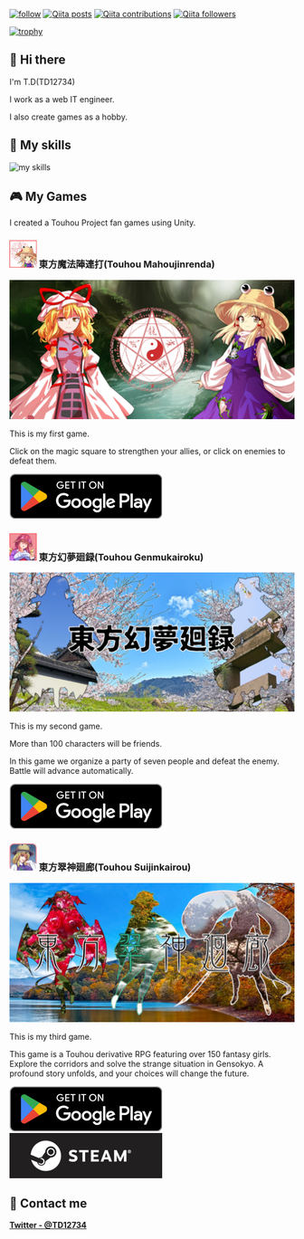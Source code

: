 <!--
[![Profile views](https://komarev.com/ghpvc/?username=TD12734)](https://github.com/TD12734)
-->

[![follow](https://img.shields.io/github/followers/TD12734?label=follow&logo=github&style=flat)](https://github.com/TD12734)
[![Qiita posts](https://qiita-badge.apiapi.app/s/TD12734/posts.svg)](http://qiita.com/TD12734)
[![Qiita contributions](https://qiita-badge.apiapi.app/s/TD12734/contributions.svg)](http://qiita.com/TD12734)
[![Qiita followers](https://qiita-badge.apiapi.app/s/TD12734/followers.svg)](http://qiita.com/TD12734)

<!--
[![Top Langs](https://github-readme-stats.vercel.app/api/top-langs/?username=TD12734&show_icons=true)](https://github.com/anuraghazra/github-readme-stats)
[![Anurag's GitHub stats](https://github-readme-stats.vercel.app/api?username=TD12734&show_icons=ture)](https://github.com/anuraghazra/github-readme-stats)
-->

[![trophy](https://github-profile-trophy.vercel.app/?username=TD12734)](https://github.com/ryo-ma/github-profile-trophy)

## 👋 Hi there
I'm T.D(TD12734)

I work as a web IT engineer.

I also create games as a hobby.

## 🌱 My skills
![my skills](https://skillicons.dev/icons?theme=light&perline=7&i=js,ts,html,css,cs,ruby,unity,webpack,babel,codepen,git,github,mysql,regex)

## 🎮 My Games
I created a Touhou Project fan games using Unity.

### ![thmagic_Icon](assets/thmagic_Icon.png) 東方魔法陣連打(Touhou Mahoujinrenda)
![thmagic_Header](assets/thmagic_Header.png)

This is my first game.

Click on the magic square to strengthen your allies, or click on enemies to defeat them.

[![GooglePlay](assets/GooglePlay.png)](https://play.google.com/store/apps/details?id=com.TD12734.thmagic)

### ![thgenmu_Icon](assets/thgenmu_Icon.png) 東方幻夢廻録(Touhou Genmukairoku)
![thgenmu_Header](assets/thgenmu_Header.png)

This is my second game.

More than 100 characters will be friends.

In this game we organize a party of seven people and defeat the enemy.
Battle will advance automatically.

[![GooglePlay](assets/GooglePlay.png)](https://play.google.com/store/apps/details?id=com.TD12734.thgenmu)

### ![thsuijin_Icon](assets/thsuijin_Icon.png) 東方翠神廻廊(Touhou Suijinkairou)
![thsuijin_Header](assets/thsuijin_Header.png)

This is my third game.

This game is a Touhou derivative RPG featuring over 150 fantasy girls.
Explore the corridors and solve the strange situation in Gensokyo.
A profound story unfolds, and your choices will change the future.

[![GooglePlay](assets/GooglePlay.png)](https://play.google.com/store/apps/details?id=com.TD12734.thsuijin) [![Steam](assets/Steam.png)](https://store.steampowered.com/app/1010850/__Faith_in_the_Goddess_of_Suwa/)

## 📨 Contact me
**[Twitter - @TD12734](https://twitter.com/TD12734)**
